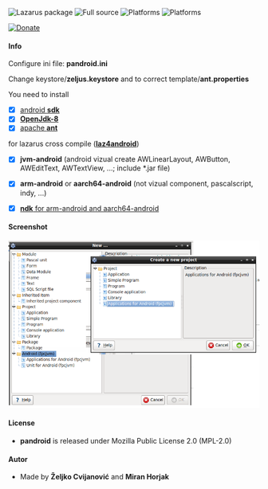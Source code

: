 ![Lazarus package](https://img.shields.io/badge/-Lazarus%20package-green.svg)
![Full source](https://img.shields.io/badge/-Full%20source-green.svg)
![Platforms](https://img.shields.io/badge/Platforms-Linux%20and%20Windows-red.svg)
![Platforms](https://img.shields.io/badge/Build-Android%20Apk-red.svg)

[![Donate](https://img.shields.io/badge/Donate-PayPal-green.svg)](https://paypal.me/zeljus?locale.x=en_US)

#### Info
Configure ini file: __pandroid.ini__

Change keystore/__zeljus.keystore__ and to correct template/__ant.properties__


You need to install
- [x] [android __sdk__](http://www.downloads.puresoft.ir/files/android/SDK/) 
- [x] [__OpenJdk-8__](https://developers.redhat.com/products/openjdk/download)
- [x] [apache __ant__](https://ant.apache.org/)

for lazarus cross compile ([__laz4android__](https://sourceforge.net/projects/laz4android/))
- [x] __jvm-android__  (android vizual create AWLinearLayout, AWButton, AWEditText, AWTextView, ...; include *.jar file)     
- [x] __arm-android__ or __aarch64-android__ (not vizual component, pascalscript, indy, ...)
- [x] [__ndk__ for arm-android and aarch64-android ](https://developer.android.com/ndk/downloads) 



#### Screenshot
![GitHub Logo](/images/pandroid.png) 

#### License
- __pandroid__  is released under Mozilla Public License 2.0 (MPL-2.0)

#### Autor
- Made by  __Željko Cvijanović__  and  __Miran Horjak__ 

